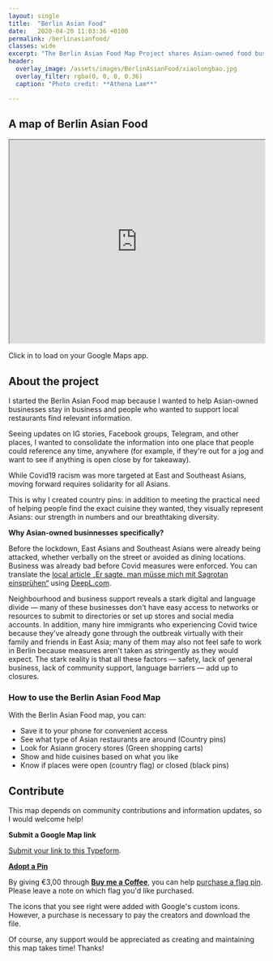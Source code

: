 ```yaml
---
layout: single
title:  "Berlin Asian Food"
date:   2020-04-20 11:03:36 +0100
permalink: /berlinasianfood/
classes: wide
excerpt: "The Berlin Asian Food Map Project shares Asian-owned food businesses to support during Covid-19, including Chinese, Taiwanese, Japanese, Korean, Thai, Vietnamese, Singapore, Malaysian, Nepalese, Sri Lankan, Indian, Pakistani, Afghan, and general regional grocers and restaurants."
header:
  overlay_image: /assets/images/BerlinAsianFood/xiaolongbao.jpg
  overlay_filter: rgba(0, 0, 0, 0.36)
  caption: "Photo credit: **Athena Lam**"

---
```

## A map of Berlin Asian Food

<iframe src="https://www.google.com/maps/d/u/0/embed?mid=19x9ImgaXJqmdcaOYLMozS9lG-XW5pFT2" width="100%" height="400"></iframe>

Click in to load on your Google Maps app.

## About the project

I started the Berlin Asian Food map because I wanted to help Asian-owned businesses stay in business and people who wanted to support local restaurants find relevant information.

Seeing updates on IG stories, Facebook groups, Telegram, and other places, I wanted to consolidate the information into one place that people could reference any time, anywhere (for example, if they're out for a jog and want to see if anything is open close by for takeaway).

While Covid19 racism was more targeted at East and Southeast Asians, moving forward requires solidarity for all Asians. 

This is why I created country pins: in addition to meeting the practical need of helping people find the exact cuisine they wanted, they visually represent Asians: our strength in numbers and our breathtaking diversity.

**Why Asian-owned businnesses specifically?**

Before the lockdown, East Asians and Southeast Asians were already being attacked, whether verbally on the street or avoided as dining locations. Business was already bad before Covid measures were enforced. You can translate the [local article „Er sagte, man müsse mich mit Sagrotan einsprühen“](https://www.tagesspiegel.de/themen/reportage/entfesselter-rassismus-in-der-coronakrise-er-sagte-man-muesse-mich-mit-sagrotan-einspruehen/25750740.html?fbclid=IwAR0oScx8Gc_VlumqoRc8DY7scCLQDwprrFU0JVRpBeCVc-6Hu5trM7U9FPE) using [DeepL.com](https://deepl.com).

Neighbourhood and business support reveals a stark digital and language divide — many of these businesses don't have easy access to networks or resources to submit to directories or set up stores and social media accounts. In addition, many hire immigrants who experiencing Covid twice because they've already gone through the outbreak virtually with their family and friends in East Asia; many of them may also not feel safe to work in Berlin because measures aren't taken as stringently as they would expect. The stark reality is that all these factors — safety, lack of general business, lack of community support, language barriers — add up to closures.

### How to use the Berlin Asian Food Map

With the Berlin Asian Food map, you can:
- Save it to your phone for convenient access
- See what type of Asian restaurants are around (Country pins)
- Look for Asiann grocery stores (Green shopping carts)
- Show and hide cuisines based on what you like
- Know if places were open (country flag) or closed (black pins)

## Contribute
This map depends on community contributions and information updates, so I would welcome help!

**Submit a Google Map link**

[Submit your link to this Typeform](https://covidsubmissions.typeform.com/to/w3sX8u?fbclid=IwAR1z9yZw9nlllWaRnEx_MtC2j0YAdwMuZuaidyCajUP8ZMGVRaIYeETd9FM).

[**Adopt a Pin**](https://www.buymeacoffee.com/athena)

By giving €3,00 through [**Buy me a Coffee**](https://www.buymeacoffee.com/athena), you can help [purchase a flag pin](https://www.iconfinder.com/iconsets/flat-world-flags
). Please leave a note on which flag you'd like purchased. 

The icons that you see right were added with Google's custom icons. However, a purchase is necessary to pay the creators and download the file.

Of course, any support would be appreciated as creating and maintaining this map takes time! Thanks!
